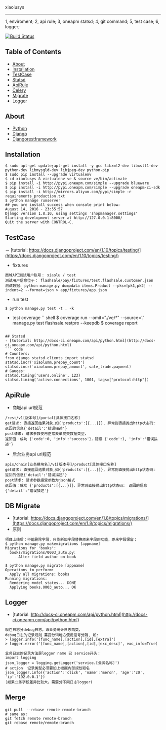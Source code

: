 
xiaolusys
_______________________
1, enviroment;
2, api rule;
3, oneapm statsd;
4, git command;
5, test case;
6, logger;

[![Build Status](http://git.xiaolumm.com:8000/api/badges/xiaolumm/xiaolusys/status.svg)](http://git.xiaolumm.com:8000/xiaolumm/xiaolusys)

## Table of Contents

- [About](#about)
- [Installation](#installation)
- [TestCase](#testcase)
- [Statsd](#statsd)
- [ApiRule](#apirule)
- [Celery](#celery)
- [Migrate](#migrate)
- [Logger](#logger)

## About
- [Python](https://www.python.org/)
- [Django](https://docs.djangoproject.com/en/1.8/)
- [Djangorestframework](http://www.django-rest-framework.org/)

## Installation
``` shell
$ sudo apt-get update;apt-get install -y gcc libxml2-dev libxslt1-dev python-dev libmysqld-dev libjpeg-dev python-pip
$ sudo pip install --upgrade virtualenv
$ cd xiaolusys & virtualenv ve & source ve/bin/activate
$ pip install -i http://pypi.oneapm.com/simple --upgrade blueware
$ pip install -i http://pypi.oneapm.com/simple --upgrade oneapm-ci-sdk
$ pip install -i http://mirrors.aliyun.com/pypi/simple -r requirements_production.txt
$ python manage runserver
## you are install success when console print below:
August 14, 2016 - 23:55:57
Django version 1.8.10, using settings 'shopmanager.settings'
Starting development server at http://127.0.0.1:8000/
Quit the server with CONTROL-C.
``` 

## TestCase 
－ [tutorial: https://docs.djangoproject.com/en/1.10/topics/testing/](https://docs.djangoproject.com/en/1.10/topics/testing/)
- fixtures
``` text
商城API测试用户账号： xiaolu / test 
测试用户信息位于： flashsale/pay/fixtures/test.flashsale.customer.json
测试数据: python manage.py dumpdata items.Product --pks=[pk1,pk2] --indent=2 --format=json > app/fixtures/app.json 
```
- run test
``` shell
$ python manage.py test -t . -k 
```
- test coverage
`` shell
$ coverage run --omit="./ve/*" --source='.' manage.py test flashsale.restpro --keepdb
$ coverage report 
```

## Statsd 
- [tutorial: http://docs-ci.oneapm.com/api/python.html](http://docs-ci.oneapm.com/api/python.html)
``` code
# Counters:
from django_statsd.clients import statsd
statsd.incr('xiaolumm.prepay_count')
statsd.incr('xiaolumm.prepay_amount', sale_trade.payment)
# Gauges:
statsd.timing('users.online', 123)
statsd.timing('active.connections', 1001, tags=["protocol:http"])
```

## ApiRule
- 商城api url规范
``` text
/rest/v1[版本号]/portal[具体接口名称]
get请求: 直接返回结果对象,如{'products':[{...}]}, 异常则直接抛出http状态码:　返回的信息{'detail':'错误描述'}
post请求: 请求参数使用正常表单提交数据类型，
返回值：成功 {'code':0, 'info':'success'}，错误 {'code':1, 'info':'错误描述'}
```
- 后台业务api url规范
``` text
apis/chain[业务模块名]/v1[版本号]/product[具体接口名称]
get请求: 直接返回结果对象,如{'products':[{...}]}, 异常则直接抛出http状态码:　返回的信息{'detail':'错误描述'}
post请求: 请求参数接受参数为json格式
返回值：成功 {'products':[{...}]}，异常则直接抛出http状态码:　返回的信息{'detail':'错误描述'}
```

## DB Migrate 
- [tutorial: https://docs.djangoproject.com/en/1.8/topics/migrations/](https://docs.djangoproject.com/en/1.8/topics/migrations/)
- 原则
``` text
项目上线后：不能删除字段，只能新加字段替换原来字段的功能，原来字段保留；
$ python manage.py makemigrations [appname]
Migrations for 'books':
  books/migrations/0003_auto.py:
    - Alter field author on book

$ python manage.py migrate [appname]
Operations to perform:
  Apply all migrations: books
Running migrations:
  Rendering model states... DONE
  Applying books.0003_auto... OK
```

## Logger 
- [tutorial: http://docs-ci.oneapm.com/api/python.html](http://docs-ci.oneapm.com/api/python.html)
``` code
现在日志分debug日志，跟业务统计日志两类，
debug日志的记录规则 需要分词地方使用逗号分隔, 如:
> logger.info('[func_name],[action],[id],[extra]')
> logger.error('[func_name],[action],[id],[exc_desc]', exc_info=True)

业务日志的记录方法是logger name 已 service开头：
import logging
json_logger = logging.getLogger('service.[业务名称]')
# action  记录类型必须要加上根据内部规划取名
json_logger.info({'action':'click', 'name':'meron', 'age':'20', 'ip':'192.0.0.1'})
(如果业务字段差异比较大，需要分不同日志logger)
```

## Merge
```
git pull　--rebase remote remote-branch
# same as:
git fetch remote remote-branch
git rebase remote/remote-branch
```


